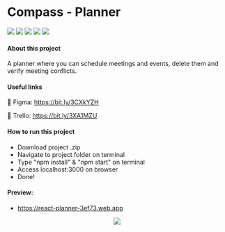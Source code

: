 # Compass - Planner

<div>
    <img src="https://img.shields.io/badge/html5-%23E34F26.svg?style=for-the-badge&logo=html5&logoColor=white">
    <img src="https://img.shields.io/badge/css3-%231572B6.svg?style=for-the-badge&logo=css3&logoColor=white">
     <img src="https://img.shields.io/badge/javascript-%23323330.svg?style=for-the-badge&logo=javascript&logoColor=%23F7DF1E">
     <img src="https://img.shields.io/badge/react-%2320232a.svg?style=for-the-badge&logo=react&logoColor=%2361DAFB">
     <img src="https://img.shields.io/badge/React_Router-CA4245?style=for-the-badge&logo=react-router&logoColor=white">
</div>



#### About this project

A planner where you can schedule meetings and events, delete them and verify meeting conflicts.



#### Useful links

🔗 Figma: https://bit.ly/3CXkYZH

🔗 Trello: https://bit.ly/3XA1MZU



#### How to run this project

* Download project .zip
* Navigate to project folder on terminal
* Type "npm install" & "npm start" on terminal
* Access localhost:3000 on browser
* Done!



#### Preview:

* https://react-planner-3ef73.web.app

  

<div style="text-align:center;">
    <img src="https://user-images.githubusercontent.com/71787801/213941281-96f80e61-a50c-441a-9d1c-8c3f33d20783.gif">
</div>

